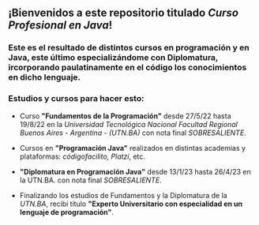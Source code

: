 ## ¡Bienvenidos a este repositorio titulado *Curso Profesional en Java*!

### Este es el resultado de distintos cursos en programación y en Java, este último especializándome con Diplomatura, ircorporando paulatinamente en el código los conocimientos en dicho lenguaje.

### Estudios y cursos para hacer esto:

- Curso **"Fundamentos de la Programación"** desde 27/5/22 hasta 19/8/22 en la *Universidad Tecnológica Nacional Facultad Regional Buenos Aires - Argentina - (UTN.BA)* con nota final *SOBRESALIENTE*.

- Cursos en **"Programación Java"** realizados en distintas academias y plataformas: *códigofacilito, Platzi*, etc.

- **"Diplomatura en Programación Java"** desde 13/1/23 hasta 26/4/23 en la UTN.BA. con nota final *SOBRESALIENTE*. 

- Finalizando los estudios de Fundamentos y la Diplomatura de la *UTN.BA*, recibí título **"Experto Universitario con especialidad en un lenguaje de programación"**.